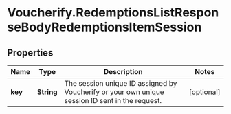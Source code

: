 # Voucherify.RedemptionsListResponseBodyRedemptionsItemSession

## Properties

Name | Type | Description | Notes
------------ | ------------- | ------------- | -------------
**key** | **String** | The session unique ID assigned by Voucherify or your own unique session ID sent in the request. | [optional] 



